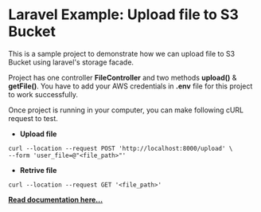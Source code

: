 
# Laravel Example: Upload file to S3 Bucket

This is a sample project to demonstrate how we can upload file to S3 Bucket using laravel's storage facade.

Project has one controller **FileController** and two methods **upload()** & **getFile()**. You have to add your AWS credentials in **.env** file for this project to work successfully.

Once project is running in your computer, you can make following cURL request to test.

* **Upload file**

```
curl --location --request POST 'http://localhost:8000/upload' \
--form 'user_file=@"<file_path>"'
```

* **Retrive file**

```
curl --location --request GET '<file_path>'
```

**[Read documentation here...]("https://codershandbook.com/how-to-upload-file-to-s3-bucket-in-laravel")**


